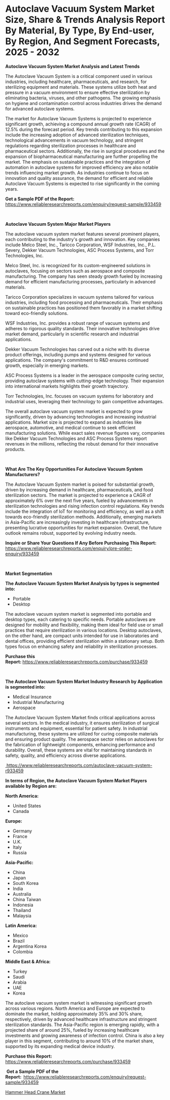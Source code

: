 <p><h1>Autoclave Vacuum System Market Size, Share & Trends Analysis Report By Material, By Type, By End-user, By Region, And Segment Forecasts, 2025 - 2032</h1></p><p><strong>Autoclave Vacuum System Market Analysis and Latest Trends</strong></p>
<p><p>The Autoclave Vacuum System is a critical component used in various industries, including healthcare, pharmaceuticals, and research, for sterilizing equipment and materials. These systems utilize both heat and pressure in a vacuum environment to ensure effective sterilization by eliminating bacteria, viruses, and other pathogens. The growing emphasis on hygiene and contamination control across industries drives the demand for advanced autoclave systems.</p><p>The market for Autoclave Vacuum Systems is projected to experience significant growth, achieving a compound annual growth rate (CAGR) of 12.5% during the forecast period. Key trends contributing to this expansion include the increasing adoption of advanced sterilization techniques, technological advancements in vacuum technology, and stringent regulations regarding sterilization processes in healthcare and pharmaceutical sectors. Additionally, the rise in surgical procedures and the expansion of biopharmaceutical manufacturing are further propelling the market. The emphasis on sustainable practices and the integration of automation in autoclave systems for improved efficiency are also notable trends influencing market growth. As industries continue to focus on innovation and quality assurance, the demand for efficient and reliable Autoclave Vacuum Systems is expected to rise significantly in the coming years.</p></p>
<p><strong>Get a Sample PDF of the Report:&nbsp;</strong> <a href="https://www.reliableresearchreports.com/enquiry/request-sample/933459?utm_campaign=2655&utm_medium=2&utm_source=Github&utm_content=ia&utm_term=11042025&utm_id=autoclave-vacuum-system">https://www.reliableresearchreports.com/enquiry/request-sample/933459</a></p>
<p>&nbsp;</p>
<p><strong>Autoclave Vacuum System Major Market Players</strong></p>
<p><p>The autoclave vacuum system market features several prominent players, each contributing to the industry's growth and innovation. Key companies include Melco Steel, Inc., Taricco Corporation, WSF Industries, Inc., P.L. Severy, Dekker Vacuum Technologies, ASC Process Systems, and Torr Technologies, Inc. </p><p>Melco Steel, Inc. is recognized for its custom-engineered solutions in autoclaves, focusing on sectors such as aerospace and composite manufacturing. The company has seen steady growth fueled by increasing demand for efficient manufacturing processes, particularly in advanced materials.</p><p>Taricco Corporation specializes in vacuum systems tailored for various industries, including food processing and pharmaceuticals. Their emphasis on sustainable practices has positioned them favorably in a market shifting toward eco-friendly solutions. </p><p>WSF Industries, Inc. provides a robust range of vacuum systems and adheres to rigorous quality standards. Their innovative technologies drive market demand, particularly in scientific research and industrial applications. </p><p>Dekker Vacuum Technologies has carved out a niche with its diverse product offerings, including pumps and systems designed for various applications. The company's commitment to R&D ensures continued growth, especially in emerging markets.</p><p>ASC Process Systems is a leader in the aerospace composite curing sector, providing autoclave systems with cutting-edge technology. Their expansion into international markets highlights their growth trajectory.</p><p>Torr Technologies, Inc. focuses on vacuum systems for laboratory and industrial uses, leveraging their technology to gain competitive advantages.</p><p>The overall autoclave vacuum system market is expected to grow significantly, driven by advancing technologies and increasing industrial applications. Market size is projected to expand as industries like aerospace, automotive, and medical continue to seek efficient manufacturing solutions. While exact sales revenue figures vary, companies like Dekker Vacuum Technologies and ASC Process Systems report revenues in the millions, reflecting the robust demand for their innovative products.</p></p>
<p>&nbsp;</p>
<p><strong>What Are The Key Opportunities For Autoclave Vacuum System Manufacturers?</strong></p>
<p><p>The Autoclave Vacuum System market is poised for substantial growth, driven by increasing demand in healthcare, pharmaceuticals, and food sterilization sectors. The market is projected to experience a CAGR of approximately 6% over the next five years, fueled by advancements in sterilization technologies and rising infection control regulations. Key trends include the integration of IoT for monitoring and efficiency, as well as a shift towards eco-friendly sterilization methods. Additionally, emerging markets in Asia-Pacific are increasingly investing in healthcare infrastructure, presenting lucrative opportunities for market expansion. Overall, the future outlook remains robust, supported by evolving industry needs.</p></p>
<p><strong>Inquire or Share Your Questions If Any Before Purchasing This Report:</strong> <a href="https://www.reliableresearchreports.com/enquiry/pre-order-enquiry/933459?utm_campaign=2655&utm_medium=2&utm_source=Github&utm_content=ia&utm_term=11042025&utm_id=autoclave-vacuum-system">https://www.reliableresearchreports.com/enquiry/pre-order-enquiry/933459</a></p>
<p>&nbsp;</p>
<p><strong>Market Segmentation</strong></p>
<p><strong>The Autoclave Vacuum System Market Analysis by types is segmented into:</strong></p>
<p><ul><li>Portable</li><li>Desktop</li></ul></p>
<p><p>The autoclave vacuum system market is segmented into portable and desktop types, each catering to specific needs. Portable autoclaves are designed for mobility and flexibility, making them ideal for field use or small practices that require sterilization in various locations. Desktop autoclaves, on the other hand, are compact units intended for use in laboratories and dental offices, providing efficient sterilization within a stationary setup. Both types focus on enhancing safety and reliability in sterilization processes.</p></p>
<p><strong>Purchase this Report:&nbsp;</strong><a href="https://www.reliableresearchreports.com/purchase/933459?utm_campaign=2655&utm_medium=2&utm_source=Github&utm_content=ia&utm_term=11042025&utm_id=autoclave-vacuum-system">https://www.reliableresearchreports.com/purchase/933459</a></p>
<p>&nbsp;</p>
<p><strong>The Autoclave Vacuum System Market Industry Research by Application is segmented into:</strong></p>
<p><ul><li>Medical Insurance</li><li>Industrial Manufacturing</li><li>Aerospace</li></ul></p>
<p><p>The Autoclave Vacuum System Market finds critical applications across several sectors. In the medical industry, it ensures sterilization of surgical instruments and equipment, essential for patient safety. In industrial manufacturing, these systems are utilized for curing composite materials and ensuring product quality. The aerospace sector relies on autoclaves for the fabrication of lightweight components, enhancing performance and durability. Overall, these systems are vital for maintaining standards in safety, quality, and efficiency across diverse applications.</p></p>
<p><a href="https://www.reliableresearchreports.com/autoclave-vacuum-system-r933459?utm_campaign=2655&utm_medium=2&utm_source=Github&utm_content=ia&utm_term=11042025&utm_id=autoclave-vacuum-system">&nbsp;https://www.reliableresearchreports.com/autoclave-vacuum-system-r933459</a></p>
<p><strong>In terms of Region, the Autoclave Vacuum System Market Players available by Region are:</strong></p>
<p>
    <p> <strong> North America: </strong>
        <ul>
            <li>United States</li>
            <li>Canada</li>
        </ul>
        </p> 
    <p> <strong> Europe: </strong>
        <ul>
            <li>Germany</li>
            <li>France</li>
            <li>U.K.</li>
            <li>Italy</li>
            <li>Russia</li>
        </ul>
        </p> 
    <p> <strong> Asia-Pacific: </strong>
        <ul>
            <li>China</li>
            <li>Japan</li>
            <li>South Korea</li>
            <li>India</li>
            <li>Australia</li>
            <li>China Taiwan</li>
            <li>Indonesia</li>
            <li>Thailand</li>
            <li>Malaysia</li>
        </ul>
        </p> 
    <p> <strong> Latin America: </strong>
        <ul>
            <li>Mexico</li>
            <li>Brazil</li>
            <li>Argentina Korea</li>
            <li>Colombia</li>
        </ul>
        </p> 
    <p> <strong> Middle East & Africa: </strong>
        <ul>
            <li>Turkey</li>
            <li>Saudi</li>
            <li>Arabia</li>
            <li>UAE</li>
            <li>Korea</li>
        </ul>
    </p>
    </p>
<p><p>The autoclave vacuum system market is witnessing significant growth across various regions. North America and Europe are expected to dominate the market, holding approximately 35% and 30% share, respectively, driven by advanced healthcare infrastructure and stringent sterilization standards. The Asia-Pacific region is emerging rapidly, with a projected share of around 25%, fueled by increasing healthcare investments and growing awareness of infection control. China is also a key player in this segment, contributing to around 10% of the market share, supported by its expanding medical device industry.</p></p>
<p><strong>Purchase this Report: </strong><a href="https://www.reliableresearchreports.com/purchase/933459?utm_campaign=2655&utm_medium=2&utm_source=Github&utm_content=ia&utm_term=11042025&utm_id=autoclave-vacuum-system">https://www.reliableresearchreports.com/purchase/933459</a></p>
<p>&nbsp;<strong>Get a Sample PDF of the Report:&nbsp;&nbsp;</strong><a href="https://www.reliableresearchreports.com/enquiry/request-sample/933459?utm_campaign=2655&utm_medium=2&utm_source=Github&utm_content=ia&utm_term=11042025&utm_id=autoclave-vacuum-system">https://www.reliableresearchreports.com/enquiry/request-sample/933459</a></p>
<p><strong></strong></p>
<p><p><a href="https://github.com/ubavicachida/Market-Research-Report-List-1/blob/main/hammer-head-crane-market.md?utm_campaign=2655&utm_medium=2&utm_source=Github&utm_content=ia&utm_term=11042025&utm_id=autoclave-vacuum-system">Hammer Head Crane Market</a></p></p>